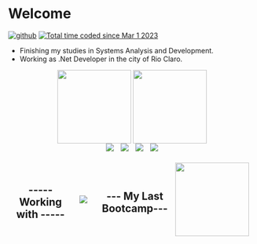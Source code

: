 # Welcome

[![github](https://img.shields.io/github/followers/CassioJhones?logo=github&style=for-the-badge)](https://github.com/CassioJhones?tab=followers)  <a href="https://wakatime.com/@74ae1ab7-b54f-4962-bcef-7d24654719ce">
<img src="https://wakatime.com/badge/user/74ae1ab7-b54f-4962-bcef-7d24654719ce.svg?style=for-the-badge" alt="Total time coded since Mar 1 2023" />
</a>
- Finishing my studies in Systems Analysis and Development.
- Working as .Net Developer in the city of Rio Claro.

<div align="center">
<img align="center" src="https://github-readme-stats.vercel.app/api?username=CassioJhones&theme=codeSTACKr&include_all_commits=true&show_icons=true&rank_icon=github&hide=contribs,prs&custom_title=Statistics" height="150em"/>

<img align="center" src="https://github-readme-stats.vercel.app/api/top-langs/?username=CassioJhones&hide=javascript,html,css&layout=compact&theme=codeSTACKr" height="150em"/>
</div>

<div align="center" style="display:flex; gap:1em; align-items:center; justify-content:center"> 
  <a href="https://www.instagram.com/cassiojho/" target="_blank"> 
  <img src="https://img.shields.io/badge/Instagram-E4405F?style=for-the-badge&logo=instagram&logoColor=white"> </a>

  <a href="https://www.codewars.com/users/CassioJhones" target="_blank"> 
  <img src="https://img.shields.io/badge/Codewars-B1361E?style=for-the-badge&logo=codewars&logoColor=black"> </a>
  
  <a href="https://www.linkedin.com/in/cassio-bjhones/" target="_blank"> 
  <img src="https://img.shields.io/badge/LinkedIn-0077B5?style=for-the-badge&logo=linkedin&logoColor=white"> </a>
  
  <a href="https://www.behance.net/newwaydesign?tracking_source=search_users|NEW%20WAY%20DESIGN" target="_blank">
  <img src="https://img.shields.io/badge/-Behance-blue?style=for-the-badge&logo=behance&logoColor=white" > </a>
</div>

###
<!-- --HABILITY-- --HABILITY-- -->
<div align="center" style="display:flex; gap:1em; align-items:center; justify-content:center">  
  
## ----- Working with -----

<p align="center">
  <a href="https://github.com/CassioJhones">
    <img src="https://skillicons.dev/icons?i=cs,dotnet,visualstudio,git" />
  </a>
</p>

<p align="center">
<h2> --- My Last Bootcamp--- </h2>
<img src="https://github.com/CassioJhones/CassioJhones/assets/56178855/3169d566-34df-4ec0-9e25-251a7ef769cc" width="150px" align="center">
</p>

</div>
